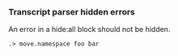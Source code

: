 
### Transcript parser hidden errors

An error in a hide:all block should not be hidden.

```unison:hide:all
.> move.namespace foo bar
```
